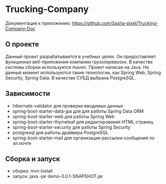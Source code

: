 ﻿# Trucking-Company
 
Документация к приложению: https://github.com/Sasha-pixel/Trucking-Company-Doc
## О проекте

Данный проект разрабатывается в учебных целях.
Он предоставляет функционал веб-приложения компании грузоперевозок.
В качестве системы сборки используется maven.
Проект написан на Java. На данный момент используются такие технологии, как Spring Web, Spring Security, Spring Data.
В качестве СУБД выбрана PostgreSQL.
## Зависимости
- hibernate-validator для проверки вводимых данных
- spring-boot-starter-data-jpa для для работы Spring Data ORM
- spring-boot-starter-web для работы Spring Web
- spring-boot-starter-thymeleaf для редактирования HTML страниц
- spring-boot-starter-security для работы Spring Security
- postgresql для работы драйвера PostgreSQL
- spring-boot-starter-mail для организации рассылки сообщений по эл.почте
## Сборка и запуск
- сборка: mvn install
- запуск: java -jar demo-0.0.1-SNAPSHOT.jar

